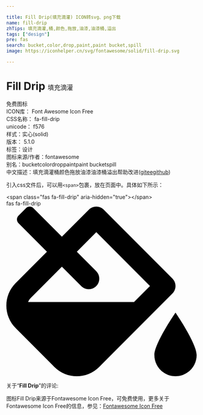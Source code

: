 ```yaml
---

title: Fill Drip(填充滴灌) ICON转svg、png下载
name: fill-drip
zhTips: 填充滴灌,桶,颜色,拖放,油漆,油漆桶,溢出
tags: ["design"]
pre: fas
search: bucket,color,drop,paint,paint bucket,spill
image: https://iconhelper.cn/svg/fontawesome/solid/fill-drip.svg

---
```


# Fill Drip  <small style="font-size: 60%;font-weight: 100">填充滴灌</small>


<div class="detail-page">
<p>
<span><span class="badge-success badge">免费图标</span> </span>
<br/>
<span>
ICON库：
<span class="badge-secondary badge">Font Awesome Icon Free</span> 
</span>
<br/>
<span>
CSS名称：
<span class="badge-secondary badge">fa-fill-drip</span> 
</span>
<br/>
<span>
unicode：
<span class="badge-secondary badge">f576</span> 
<copy-btn content='f576' btn-title=""></copy-btn>
<copy-btn :content='String.fromCodePoint(parseInt("f576", 16))' btn-title="复制U"></copy-btn>
</span><br/><span>样式：<span class="badge-light badge">实心(solid)</span></span>
<br/>
<span>
版本：
<span class="badge-secondary badge">5.1.0</span> 
</span><br/><span>标签：<span class="badge-light badge"><router-link to="/tags/design.html">设计</router-link></span></span>
<br/>
<span>图标来源/作者：<span class="badge-light badge">fontawesome</span></span> 
<br/>
<span>别名：<span class="badge-light badge">bucket</span><span class="badge-light badge">color</span><span class="badge-light badge">drop</span><span class="badge-light badge">paint</span><span class="badge-light badge">paint bucket</span><span class="badge-light badge">spill</span></span><br/><span class="zh-detail">中文描述：<span class="badge-primary badge">填充滴灌</span><span class="badge-primary badge">桶</span><span class="badge-primary badge">颜色</span><span class="badge-primary badge">拖放</span><span class="badge-primary badge">油漆</span><span class="badge-primary badge">油漆桶</span><span class="badge-primary badge">溢出</span><span class="help-link"><span>帮助改进</span>(<a href="https://gitee.com/liuwave/icon-helper/edit/master/json/fontawesome/solid/fill-drip.json" target="_blank" rel="noopener noreferrer">gitee</a><a href="https://github.com/liuwave/icon-helper/edit/master/json/fontawesome/solid/fill-drip.json" target="_blank" rel="noopener noreferrer">github</a></span>)</span><br/>
</p>
</div>
<div class="alert alert-dark">
  <i class="fas fa-fill-drip fa-xs"></i>
  <i class="fas fa-fill-drip fa-sm"></i>
  <i class="fas fa-fill-drip fa-lg"></i>
  <i class="fas fa-fill-drip fa-2x"></i>
  <i class="fas fa-fill-drip fa-3x"></i>
  <i class="fas fa-fill-drip fa-5x"></i>
  <i class="fas fa-fill-drip fa-7x"></i>
</div>
<div>
  <p>引入css文件后，可以用<code>&lt;span&gt;</code>包裹，放在页面中。具体如下所示：    
  </p>
  <div class="alert alert-primary" style="font-size: 14px">
    &lt;span class="fas fa-fill-drip" aria-hidden="true"&gt;&lt;/span&gt;
    <copy-btn content='<span class="fas fa-fill-drip" aria-hidden="true"></span>'></copy-btn>
  </div>
  <div class="alert alert-secondary">
    <i class="fas fa-fill-drip"
    style="font-size: 24px"
    aria-hidden="true"></i> fas fa-fill-drip
    <copy-btn content="fas fa-fill-drip" btn-title="复制图标名称"></copy-btn>
  </div>
</div>
<div id="svg" class="svg-wrap">
<svg xmlns="http://www.w3.org/2000/svg" viewBox="0 0 576 512"><path d="M512 320s-64 92.65-64 128c0 35.35 28.66 64 64 64s64-28.65 64-64-64-128-64-128zm-9.37-102.94L294.94 9.37C288.69 3.12 280.5 0 272.31 0s-16.38 3.12-22.62 9.37l-81.58 81.58L81.93 4.76c-6.25-6.25-16.38-6.25-22.62 0L36.69 27.38c-6.24 6.25-6.24 16.38 0 22.62l86.19 86.18-94.76 94.76c-37.49 37.48-37.49 98.26 0 135.75l117.19 117.19c18.74 18.74 43.31 28.12 67.87 28.12 24.57 0 49.13-9.37 67.87-28.12l221.57-221.57c12.5-12.5 12.5-32.75.01-45.25zm-116.22 70.97H65.93c1.36-3.84 3.57-7.98 7.43-11.83l13.15-13.15 81.61-81.61 58.6 58.6c12.49 12.49 32.75 12.49 45.24 0s12.49-32.75 0-45.24l-58.6-58.6 58.95-58.95 162.44 162.44-48.34 48.34z"/></svg>
</div>
<detail full-name='fa-fill-drip'></detail>
<div class="icon-detail__container">
<p>关于“<b>Fill Drip</b>”的评论:</p>
</div>
<Vssue title="关于“Fill Drip”的评论" />    
<div><p>图标Fill Drip来源于Fontawesome Icon Free，可免费使用，更多关于  Fontawesome Icon Free的信息，参见：<a target="_blank" href="https://iconhelper.cn/fontawesome.html">Fontawesome Icon Free</a>
</p></div>
